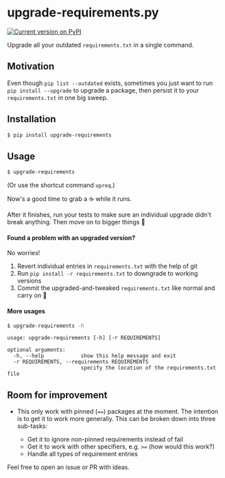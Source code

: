 upgrade-requirements.py
=======================
[![Current version on PyPI](https://img.shields.io/pypi/v/upgrade-requirements.svg)](https://pypi.python.org/pypi/upgrade-requirements/)

Upgrade all your outdated `requirements.txt` in a single command.


Motivation
----------

Even though `pip list --outdated` exists, sometimes you just want to
run `pip install --upgrade` to upgrade a package, then persist it to
your `requirements.txt` in one big sweep.


Installation
------------

```bash
$ pip install upgrade-requirements
```


Usage
-----

```bash
$ upgrade-requirements
```

(Or use the shortcut command `upreq`.)

Now's a good time to grab a ☕ while it runs.

After it finishes, run your tests to make sure an individual upgrade didn't
break anything. Then move on to bigger things 🚀

#### Found a problem with an upgraded version?

No worries!

1. Revert individual entries in `requirements.txt` with the help of git
2. Run `pip install -r requirements.txt` to downgrade to working versions
3. Commit the upgraded-and-tweaked `requirements.txt` like normal and carry on 🎉

#### More usages
```bash
$ upgrade-requirements -h
```

```
usage: upgrade-requirements [-h] [-r REQUIREMENTS]

optional arguments:
  -h, --help            show this help message and exit
  -r REQUIREMENTS, --requirements REQUIREMENTS
                        specify the location of the requirements.txt file
```


Room for improvement
--------------------

- This only work with pinned (`==`) packages at the moment. The intention is to
  get it to work more generally. This can be broken down into three sub-tasks:

  - Get it to ignore non-pinned requirements instead of fail
  - Get it to work with other specifiers, e.g. `>=` (how would this work?)
  - Handle all types of requirement entries

Feel free to open an issue or PR with ideas.
